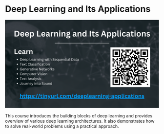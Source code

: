 # Deep Learning and Its Applications

![Deep Learning and Its Applications](https://raw.githubusercontent.com/rhiosutoyo/Teaching-Deep-Learning-and-Its-Applications/main/images/deep-learning-and-its-applications.png)

This course introduces the building blocks of deep learning and provides overview of various deep learning architectures.
It also demonstrates how to solve real-world problems using a practical approach.
